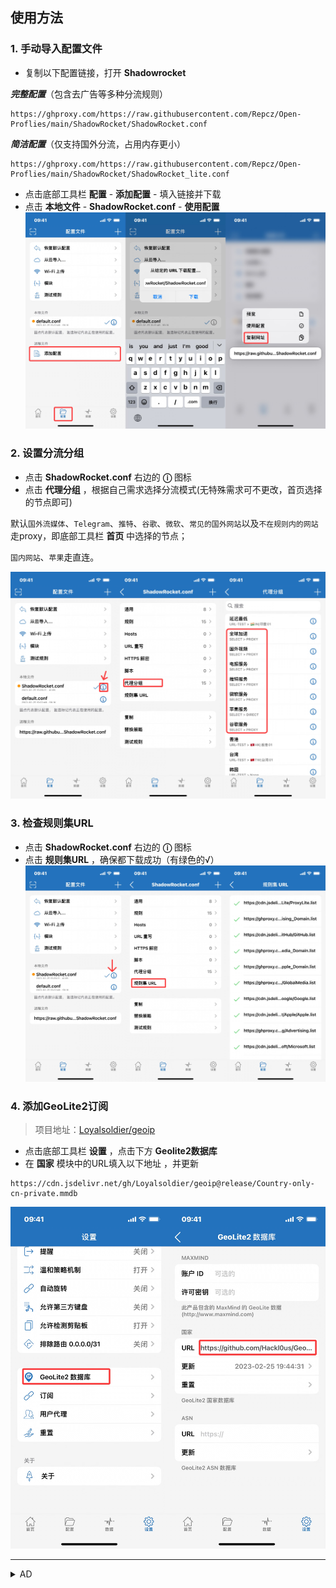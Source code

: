 使用方法
---
### 1. 手动导入配置文件

* 复制以下配置链接，打开 **Shadowrocket**

**_完整配置_**（包含去广告等多种分流规则）
```
https://ghproxy.com/https://raw.githubusercontent.com/Repcz/Open-Proflies/main/ShadowRocket/ShadowRocket.conf
```


**_简洁配置_**（仅支持国外分流，占用内存更小）
```
https://ghproxy.com/https://raw.githubusercontent.com/Repcz/Open-Proflies/main/ShadowRocket/ShadowRocket_lite.conf
```

* 点击底部工具栏 **配置** - **添加配置** - 填入链接并下载
* 点击 **本地文件** - **ShadowRocket.conf** - **使用配置**
![1](https://github.com/Repcz/Open-Proflies/blob/main/ShadowRocket/Photo/1.jpg)

### 2. 设置分流分组
* 点击 **ShadowRocket.conf** 右边的 **ⓘ** 图标
* 点击 **代理分组** ，根据自己需求选择分流模式(无特殊需求可不更改，首页选择的节点即可)

默认`国外流媒体`、`Telegram`、`推特`、`谷歌`、`微软`、`常见的国外网站`以及`不在规则内的网站`走proxy，即底部工具栏 **首页** 中选择的节点；

`国内网站`、`苹果`走直连。

![2](https://github.com/Repcz/Open-Proflies/blob/main/ShadowRocket/Photo/2.jpg)


### 3. 检查规则集URL
* 点击 **ShadowRocket.conf** 右边的 **ⓘ** 图标
* 点击 **规则集URL** ，确保都下载成功（有绿色的√）
![检查url](https://github.com/Repcz/Open-Proflies/blob/main/ShadowRocket/Photo/3.jpg)

### 4. 添加**GeoLite2**订阅
> 项目地址：[Loyalsoldier/geoip](https://github.com/Loyalsoldier/geoip)
* 点击底部工具栏 **设置** ，点击下方 **Geolite2数据库**
* 在 **国家** 模块中的URL填入以下地址 ，并更新
```
https://cdn.jsdelivr.net/gh/Loyalsoldier/geoip@release/Country-only-cn-private.mmdb
```
![4](https://github.com/Repcz/Open-Proflies/blob/main/ShadowRocket/Photo/4.jpg)


***

 <details>
  <summary>AD</summary>
   
> 根据自身网络环境选择，建议月付或季付

|☄️Helium Network|[:link:官网](https://console.henet.uk/#/register?code=84Nb9Jzl)||
|:--|:--:|:--:|
|套餐名称|流量情况|价格|
|Bronze🚀(12个月起)|200G/月|￥50/年|
|Silver🚀(3个月起)|350G/月|￥21/季|
|Gold🚀|540G/月|￥11/月|
|Platinum🚀|1000G/月|￥15/月|
|Dimon🚀|2000G/月|￥30/月|
|200G不限时🚀|200G|￥10/一次性|
|400G不限时🚀|400G|￥20/一次性|
|800G不限时🚀|800G|￥40/一次性|

 </details>


